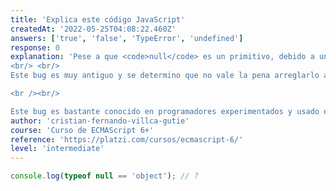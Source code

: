 ```yaml
---
title: 'Explica este código JavaScript'
createdAt: '2022-05-25T04:08:22.460Z'
answers: ['true', 'false', 'TypeError', 'undefined']
response: 0
explanation: 'Pese a que <code>null</code> es un primitivo, debido a un bug del lenguaje su tipo de dato es <code>object</code>.
<br/> <br/>
Este bug es muy antiguo y se determino que no vale la pena arreglarlo al día de hoy ya que se pueden romper muchos programas que pueden depender de esta error.

<br /><br/>

Este bug es bastante conocido en programadores experimentados y usado en entrevistas laborales para estimar tu conocimiento del lenguaje.'
author: 'cristian-fernando-villca-gutie'
course: 'Curso de ECMAScript 6+'
reference: 'https://platzi.com/cursos/ecmascript-6/'
level: 'intermediate'
---
```

```javascript
console.log(typeof null == 'object'); // ?
```